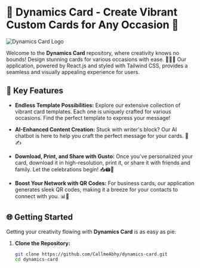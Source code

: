 # 🌟 Dynamics Card - Create Vibrant Custom Cards for Any Occasion 🎉

![Dynamics Card Logo](https://www.bing.com/images/create/make-logo-with-text-dynamics-card/654011f493a84f7f82bfab8669e937f9?id=uRLNpH4Ua2fhrtx1h%2baAXw%3d%3d&view=detailv2&idpp=genimg&FORM=GCRIDP&mode=overlay)

Welcome to the **Dynamics Card** repository, where creativity knows no bounds! Design stunning cards for various occasions with ease. 🎂📇💍 Our application, powered by React.js and styled with Tailwind CSS, provides a seamless and visually appealing experience for users.

## 🚀 Key Features

- **Endless Template Possibilities:** Explore our extensive collection of vibrant card templates. Each one is uniquely crafted for various occasions. Find the perfect template to express your message!

- **AI-Enhanced Content Creation:** Stuck with writer's block? Our AI chatbot is here to help you craft the perfect message for your cards. 🤖✍

- **Download, Print, and Share with Gusto:** Once you've personalized your card, download it in high-resolution, print it, or share it with friends and family. Let the celebrations begin! 📥🖨️💌

- **Boost Your Network with QR Codes:** For business cards, our application generates sleek QR codes, making it a breeze for your contacts to connect with you. 📊💼

## 🌐 Getting Started

Getting your creativity flowing with **Dynamics Card** is as easy as pie:

1. **Clone the Repository:**
   ```bash
   git clone https://github.com/CallmeAbhy/dynamics-card.git
   cd dynamics-card
